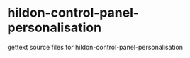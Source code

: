 # hildon-control-panel-personalisation

gettext source files for hildon-control-panel-personalisation
